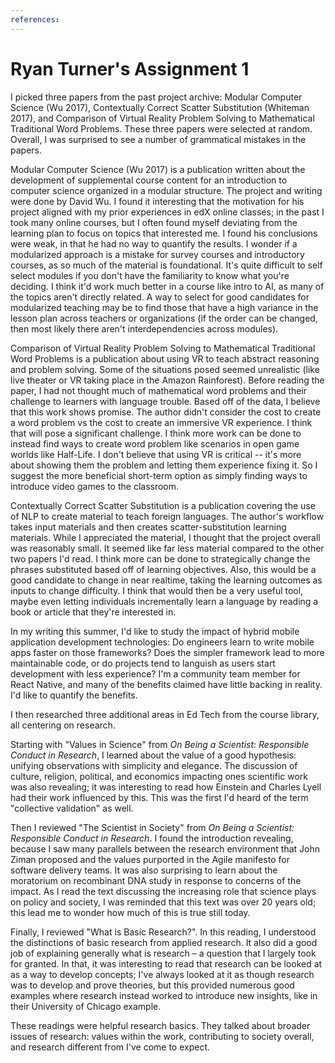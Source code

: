 ```yaml
---
references:
---
```

# Ryan Turner's Assignment 1

I picked three papers from the past project archive: Modular Computer Science (Wu 2017), Contextually Correct Scatter Substitution (Whiteman 2017), and Comparison of Virtual Reality Problem Solving to Mathematical Traditional Word Problems. These three papers were selected at random. Overall, I was surprised to see a number of grammatical mistakes in the papers.

Modular Computer Science (Wu 2017) is a publication written about the development of supplemental course content for an introduction to computer science organized in a modular structure. The project and writing were done by David Wu. I found it interesting that the motivation for his project aligned with my prior experiences in edX online classes; in the past I took many online courses, but I often found myself deviating from the learning plan to focus on topics that interested me. I found his conclusions were weak, in that he had no way to quantify the results. I wonder if a modularized approach is a mistake for survey courses and introductory courses, as so much of the material is foundational. It's quite difficult to self select modules if you don't have the familiarity to know what you're deciding. I think it'd work much better in a course like intro to AI, as many of the topics aren't directly related. A way to select for good candidates for modularized teaching may be to find those that have a high variance in the lesson plan across teachers or organizations (if the order can be changed, then most likely there aren't interdependencies across modules).

Comparison of Virtual Reality Problem Solving to Mathematical Traditional Word Problems is a publication about using VR to teach abstract reasoning and problem solving. Some of the situations posed seemed unrealistic (like live theater or VR taking place in the Amazon Rainforest). Before reading the paper, I had not thought much of mathematical word problems and their challenge to learners with language trouble. Based off of the data, I believe that this work shows promise. The author didn't consider the cost to create a word problem vs the cost to create an immersive VR experience. I think that will pose a significant challenge. I think more work can be done to instead find ways to create word problem like scenarios in open game worlds like Half-Life. I don't believe that using VR is critical -- it's more about showing them the problem and letting them experience fixing it. So I suggest the more beneficial short-term option as simply finding ways to introduce video games to the classroom.

Contextually Correct Scatter Substitution is a publication covering the use of NLP to create material to teach foreign languages. The author's workflow takes input materials and then creates scatter-substitution learning materials. While I appreciated the material, I thought that the project overall was reasonably small. It seemed like far less material compared to the other two papers I'd read. I think more can be done to strategically change the phrases substituted based off of learning objectives. Also, this would be a good candidate to change in near realtime, taking the learning outcomes as inputs to change difficulty. I think that would then be a very useful tool, maybe even letting individuals incrementally learn a language by reading a book or article that they're interested in.

In my writing this summer, I'd like to study the impact of hybrid mobile application development technologies: Do engineers learn to write mobile apps faster on those frameworks? Does the simpler framework lead to more maintainable code, or do projects tend to languish as users start development with less experience? I'm a community team member for React Native, and many of the benefits claimed have little backing in reality. I'd like to quantify the benefits.

I then researched three additional areas in Ed Tech from the course library, all centering on research.

Starting with "Values in Science" from *On Being a Scientist: Responsible Conduct in Research*, I learned about the value of a good hypothesis: unifying observations with simplicity and elegance. The discussion of culture, religion, political, and economics impacting ones scientific work was also revealing; it was interesting to read how Einstein and Charles Lyell had their work influenced by this. This was the first I'd heard of the term "collective validation" as well.

Then I reviewed "The Scientist in Society" from *On Being a Scientist: Responsible Conduct in Research*. I found the introduction revealing, because I saw many parallels between the research environment that John Ziman proposed and the values purported in the Agile manifesto for software delivery teams. It was also surprising to learn about the moratorium on recombinant DNA study in response to concerns of the impact. As I read the text discussing the increasing role that science plays on policy and society, I was reminded that this text was over 20 years old; this lead me to wonder how much of this is true still today.

Finally, I reviewed "What is Basic Research?". In this reading, I understood the distinctions of basic research from applied research. It also did a good job of explaining generally what is research – a question that I largely took for granted. In that, it was interesting to read that research can be looked at as a way to develop concepts; I've always looked at it as though research was to develop and prove theories, but this provided numerous good examples where research instead worked to introduce new insights, like in their University of Chicago example.

These readings were helpful research basics. They talked about broader issues of research: values within the work, contributing to society overall, and research different from I've come to expect.